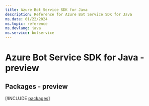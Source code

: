 ```yaml
---
title: Azure Bot Service SDK for Java
description: Reference for Azure Bot Service SDK for Java
ms.date: 01/22/2024
ms.topic: reference
ms.devlang: java
ms.service: botservice
---
```

# Azure Bot Service SDK for Java - preview
## Packages - preview
[!INCLUDE [packages](bot-service-index.md)]